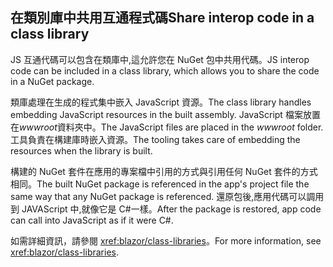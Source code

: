 ## <a name="share-interop-code-in-a-class-library"></a><span data-ttu-id="4b82a-101">在類別庫中共用互通程式碼</span><span class="sxs-lookup"><span data-stu-id="4b82a-101">Share interop code in a class library</span></span>

<span data-ttu-id="4b82a-102">JS 互通代碼可以包含在類庫中,這允許您在 NuGet 包中共用代碼。</span><span class="sxs-lookup"><span data-stu-id="4b82a-102">JS interop code can be included in a class library, which allows you to share the code in a NuGet package.</span></span>

<span data-ttu-id="4b82a-103">類庫處理在生成的程式集中嵌入 JavaScript 資源。</span><span class="sxs-lookup"><span data-stu-id="4b82a-103">The class library handles embedding JavaScript resources in the built assembly.</span></span> <span data-ttu-id="4b82a-104">JavaScript 檔案放置在*wwwroot*資料夾中。</span><span class="sxs-lookup"><span data-stu-id="4b82a-104">The JavaScript files are placed in the *wwwroot* folder.</span></span> <span data-ttu-id="4b82a-105">工具負責在構建庫時嵌入資源。</span><span class="sxs-lookup"><span data-stu-id="4b82a-105">The tooling takes care of embedding the resources when the library is built.</span></span>

<span data-ttu-id="4b82a-106">構建的 NuGet 套件在應用的專案檔中引用的方式與引用任何 NuGet 套件的方式相同。</span><span class="sxs-lookup"><span data-stu-id="4b82a-106">The built NuGet package is referenced in the app's project file the same way that any NuGet package is referenced.</span></span> <span data-ttu-id="4b82a-107">還原包後,應用代碼可以調用到 JAVAScript 中,就像它是 C#一樣。</span><span class="sxs-lookup"><span data-stu-id="4b82a-107">After the package is restored, app code can call into JavaScript as if it were C#.</span></span>

<span data-ttu-id="4b82a-108">如需詳細資訊，請參閱 <xref:blazor/class-libraries>。</span><span class="sxs-lookup"><span data-stu-id="4b82a-108">For more information, see <xref:blazor/class-libraries>.</span></span>
